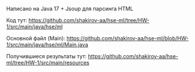Написано на Java 17 + Jsoup для парсинга HTML

Код тут: https://github.com/shakirov-aa/hse-ml/tree/HW-1/src/main/java/hse/ml

Основной файл (Main): https://github.com/shakirov-aa/hse-ml/blob/HW-1/src/main/java/hse/ml/Main.java

Получившиеся результаты тут: https://github.com/shakirov-aa/hse-ml/tree/HW-1/src/main/resources
